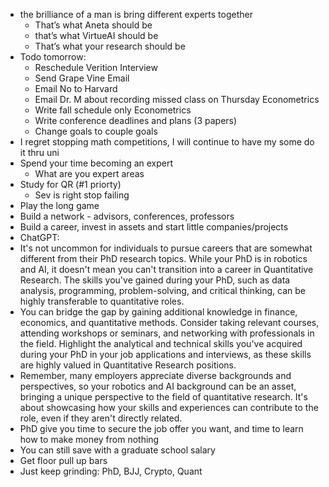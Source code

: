 - the brilliance of a man is bring different experts together
    -  That’s what Aneta should be
    - that’s what VirtueAI should be
    - That’s what your research should be
- Todo tomorrow:
    - Reschedule Verition Interview
    - Send Grape Vine Email
    - Email No to Harvard
    - Email Dr. M about recording missed class on Thursday Econometrics
    - Write fall schedule only Econometrics
    - Write conference deadlines and plans (3 papers)
    - Change goals to couple goals
- I regret stopping math competitions, I will continue to have my some do it thru uni
- Spend your time becoming an expert
    - What are you expert areas
- Study for QR (#1 priorty)
    - Sev is right stop failing
- Play the long game
- Build a network - advisors, conferences, professors
- Build a career, invest in assets and start little companies/projects
- ChatGPT:
- It's not uncommon for individuals to pursue careers that are somewhat different from their PhD research topics. While your PhD is in robotics and AI, it doesn't mean you can't transition into a career in Quantitative Research. The skills you've gained during your PhD, such as data analysis, programming, problem-solving, and critical thinking, can be highly transferable to quantitative roles.
- You can bridge the gap by gaining additional knowledge in finance, economics, and quantitative methods. Consider taking relevant courses, attending workshops or seminars, and networking with professionals in the field. Highlight the analytical and technical skills you've acquired during your PhD in your job applications and interviews, as these skills are highly valued in Quantitative Research positions.
- Remember, many employers appreciate diverse backgrounds and perspectives, so your robotics and AI background can be an asset, bringing a unique perspective to the field of quantitative research. It's about showcasing how your skills and experiences can contribute to the role, even if they aren't directly related.
- PhD give you time to secure the job offer you want, and time to learn how to make money from nothing
- You can still save with a graduate school salary
- Get floor pull up bars
- Just keep grinding: PhD, BJJ, Crypto, Quant
